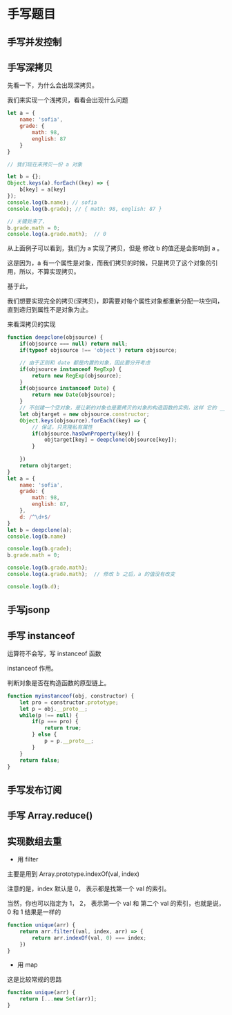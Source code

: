 # 手写题目

## 手写并发控制

## 手写深拷贝

先看一下，为什么会出现深拷贝。    

我们来实现一个浅拷贝，看看会出现什么问题     

```js
let a = {
    name: 'sofia',
    grade: {
        math: 98,
        english: 87
    }
}

// 我们现在来拷贝一份 a 对象

let b = {};
Object.keys(a).forEach((key) => {
    b[key] = a[key]
});
console.log(b.name); // sofia
console.log(b.grade); // { math: 98, english: 87 }

// 关键处来了，
b.grade.math = 0;
console.log(a.grade.math);  // 0    

```    

从上面例子可以看到，我们为 a 实现了拷贝，但是 修改 b 的值还是会影响到 a 。    

这是因为，a 有一个属性是对象，而我们拷贝的时候，只是拷贝了这个对象的引用，所以，不算实现拷贝。    

基于此，    

我们想要实现完全的拷贝(深拷贝)，即需要对每个属性对象都重新分配一块空间，直到递归到属性不是对象为止。    

来看深拷贝的实现    

```js
function deepclone(objsource) {
    if(objsource === null) return null;
    if(typeof objsource !== 'object') return objsource;

    // 由于正则和 date 都是内置的对象，因此要分开考虑
    if(objsource instanceof RegExp) {
        return new RegExp(objsource);
    }
    if(objsource instanceof Date) {
        return new Date(objsource);
    }
    // 不创建一个空对象，是让新的对象也是要拷贝的对象的构造函数的实例，这样 它的 __protot__ 指针指向是一样的。
    let objtarget = new objsource.constructor;
    Object.keys(objsource).forEach((key) => {
        // 保证，只克隆私有属性
        if(objsource.hasOwnProperty(key)) {
            objtarget[key] = deepclone(objsource[key]);
        }
        
    })
    return objtarget;
}
let a = {
    name: 'sofia',
    grade: {
        math: 98,
        english: 87,
    },
    d: /^\d+$/
}
let b = deepclone(a);
console.log(b.name)

console.log(b.grade);
b.grade.math = 0;

console.log(b.grade.math);
console.log(a.grade.math);  // 修改 b 之后，a 的值没有改变

console.log(b.d);

```
## 手写jsonp

## 手写 instanceof

 运算符不会写，写 instanceof 函数

 instanceof 作用。 

 判断对象是否在构造函数的原型链上。 

```js
function myinstanceof(obj, constructor) {
    let pro = constructor.prototype;
    let p = obj.__proto__;
    while(p !== null) {
        if(p === pro) {
            return true;
        } else {
            p = p.__proto__;
        }
    }
    return false;
}
```

## 手写发布订阅

## 手写 Array.reduce()

## 实现数组去重

- 用 filter 

主要是用到 Array.prototype.indexOf(val, index)             

注意的是，index 默认是 0， 表示都是找第一个 val 的索引。            

当然，你也可以指定为 1， 2， 表示第一个 val 和 第二个 val 的索引，也就是说，0 和 1 结果是一样的           

```js
function unique(arr) {
    return arr.filter((val, index, arr) => {
        return arr.indexOf(val, 0) === index;
    })
}
```        

- 用 map           

这是比较常规的思路        

```js
function unique(arr) {
    return [...new Set(arr)];
}
```
